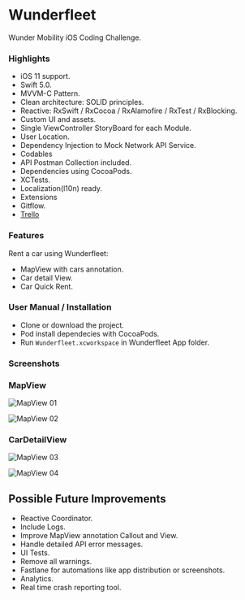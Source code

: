 # Wunderfleet
Wunder Mobility iOS Coding Challenge.

### **Highlights**
- iOS 11 support.
- Swift 5.0.
- MVVM-C Pattern.
- Clean architecture: SOLID principles.
- Reactive: RxSwift / RxCocoa / RxAlamofire / RxTest / RxBlocking.
- Custom UI and assets.
- Single ViewController StoryBoard for each Module.
- User Location.
- Dependency Injection to Mock Network API Service.
- Codables
- API Postman Collection included.
- Dependencies using CocoaPods.
- XCTests.
- Localization(l10n) ready.
- Extensions
- Gitflow.
- [Trello](https://trello.com/b/LHwdBTUs/wunder-mobility-ios-coding-challenge)

### **Features**

Rent a car using Wunderfleet:

- MapView with cars annotation.
- Car detail View.
- Car Quick Rent.

### **User Manual / Installation**

- Clone or download the project.
- Pod install dependecies with CocoaPods.
- Run `Wunderfleet.xcworkspace` in Wunderfleet App folder.


### **Screenshots**

### MapView

![MapView 01](https://raw.githubusercontent.com/rublagar/Wunderfleet/develop/Doc/Images/01.png)

![MapView 02](https://raw.githubusercontent.com/rublagar/Wunderfleet/develop/Doc/Images/02.png)

### CarDetailView

![MapView 03](https://raw.githubusercontent.com/rublagar/Wunderfleet/develop/Doc/Images/03.png)

![MapView 04](https://raw.githubusercontent.com/rublagar/Wunderfleet/develop/Doc/Images/04.png)

## Possible Future Improvements
- Reactive Coordinator.
- Include Logs.
- Improve MapView annotation Callout and View.
- Handle detailed API error messages.
- UI Tests.
- Remove all warnings.
- Fastlane for automations like app distribution or screenshots.
- Analytics.
- Real time crash reporting tool.

